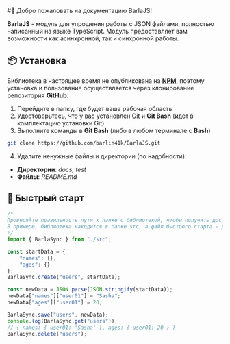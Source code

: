 #👋 Добро пожаловать на документацию BarlaJS!

**BarlaJS** - модуль для упрощения работы с JSON файлами, полностью написанный на языке TypeScript. Модуль предоставляет вам возможности как асинхронной, так и синхронной работы.

## 📦 Установка
Библиотека в настоящее время не опубликована на **[NPM](https://www.npmjs.com/)**, поэтому установка и пользование осуществляется через клонирование репозитория **GitHub**:

1) Перейдите в папку, где будет ваша рабочая область
2) Удостоверьтесь, что у вас установлен [Git](https://git-scm.com/) и **Git Bash** (идет в комплектацию установки Git)
3) Выполните команды в **Git Bash** (либо в любом терминале с **Bash**)
```bash
git clone https://github.com/barlin41k/BarlaJS.git
```
4) Удалите ненужные файлы и директории (по надобности):
- **Директории**: *docs, test*
- **Файлы**: *README.md* 

## 🚀 Быстрый старт
```ts
/*
Проверяйте правильность пути к папке с библиотекой, чтобы получить доступ к нужным классам.
В примере, библиотека находится в папке src, а файл быстрого старта - рядом с ней
*/
import { BarlaSync } from "./src";

const startData = {
    "names": {},
    "ages": {}
};
BarlaSync.create("users", startData);

const newData = JSON.parse(JSON.stringify(startData));
newData["names"]["user01"] = "Sasha";
newData["ages"]["user01"] = 20;

BarlaSync.save("users", newData);
console.log(BarlaSync.get("users"));
// { names: { user01: 'Sasha' }, ages: { user01: 20 } }
BarlaSync.delete("users");
```